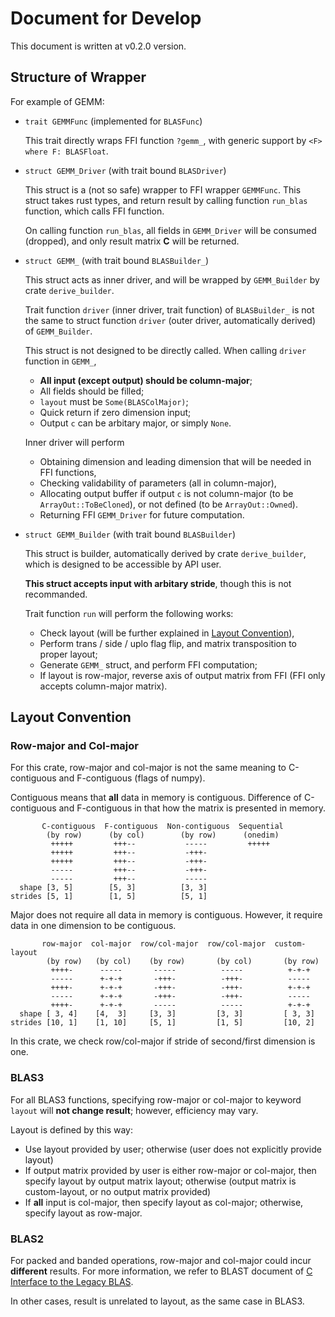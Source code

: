# Document for Develop

This document is written at v0.2.0 version.

## Structure of Wrapper

For example of GEMM:

- `trait GEMMFunc` (implemented for `BLASFunc`)

    This trait directly wraps FFI function `?gemm_`, with generic support by `<F> where F: BLASFloat`.

- `struct GEMM_Driver` (with trait bound `BLASDriver`)

    This struct is a (not so safe) wrapper to FFI wrapper `GEMMFunc`. This struct takes rust types, and return result by calling function `run_blas` function, which calls FFI function.

    On calling function `run_blas`, all fields in `GEMM_Driver` will be consumed (dropped), and only result matrix $\mathbf{C}$ will be returned.

- `struct GEMM_` (with trait bound `BLASBuilder_`)

    This struct acts as inner driver, and will be wrapped by `GEMM_Builder` by crate `derive_builder`.

    Trait function `driver` (inner driver, trait function) of `BLASBuilder_` is not the same to struct function `driver` (outer driver, automatically derived) of `GEMM_Builder`.
    
    This struct is not designed to be directly called. When calling `driver` function in `GEMM_`,
    - **All input (except output) should be column-major**;
    - All fields should be filled;
    - `layout` must be `Some(BLASColMajor)`;
    - Quick return if zero dimension input;
    - Output `c` can be arbitary major, or simply `None`.
    
    Inner driver will perform
    - Obtaining dimension and leading dimension that will be needed in FFI functions,
    - Checking validability of parameters (all in column-major),
    - Allocating output buffer if output `c` is not column-major (to be `ArrayOut::ToBeCloned`), or not defined (to be `ArrayOut::Owned`).
    - Returning FFI `GEMM_Driver` for future computation.

- `struct GEMM_Builder` (with trait bound `BLASBuilder`)

    This struct is builder, automatically derived by crate `derive_builder`, which is designed to be accessible by API user.

    **This struct accepts input with arbitary stride**, though this is not recommanded.

    Trait function `run` will perform the following works:
    - Check layout (will be further explained in [Layout Convention](#layout-convention)),
    - Perform trans / side / uplo flag flip, and matrix transposition to proper layout;
    - Generate `GEMM_` struct, and perform FFI computation;
    - If layout is row-major, reverse axis of output matrix from FFI (FFI only accepts column-major matrix).

## Layout Convention

### Row-major and Col-major

For this crate, row-major and col-major is not the same meaning to C-contiguous and F-contiguous (flags of numpy).

Contiguous means that **all** data in memory is contiguous. Difference of C-contiguous and F-contiguous in that how the matrix is presented in memory.

```output
       C-contiguous  F-contiguous  Non-contiguous  Sequential
        (by row)      (by col)        (by row)      (onedim)
         +++++         +++--           -----         +++++
         +++++         +++--           -+++-
         +++++         +++--           -+++-
         -----         +++--           -+++-
         -----         +++--           -----
  shape [3, 5]        [5, 3]          [3, 3]
strides [5, 1]        [1, 5]          [5, 1]
```

Major does not require all data in memory is contiguous. However, it require data in one dimension to be contiguous.

```output
       row-major  col-major  row/col-major  row/col-major  custom-layout
        (by row)   (by col)    (by row)       (by col)       (by row)
         ++++-      -----       -----          -----          +-+-+
         -----      +-+-+       -+++-          -+++-          -----
         ++++-      +-+-+       -+++-          -+++-          +-+-+
         -----      +-+-+       -+++-          -+++-          -----
         ++++-      +-+-+       -----          -----          +-+-+
  shape [ 3, 4]    [4,  3]     [3, 3]         [3, 3]         [ 3, 3]
strides [10, 1]    [1, 10]     [5, 1]         [1, 5]         [10, 2]
```

In this crate, we check row/col-major if stride of second/first dimension is one.

### BLAS3

For all BLAS3 functions, specifying row-major or col-major to keyword `layout` will **not change result**; however, efficiency may vary.

Layout is defined by this way:
- Use layout provided by user; otherwise (user does not explicitly provide layout)
- If output matrix provided by user is either row-major or col-major, then specify layout by output matrix layout; otherwise (output matrix is custom-layout, or no output matrix provided)
- If **all** input is col-major, then specify layout as col-major; otherwise, specify layout as row-major.

### BLAS2

For packed and banded operations, row-major and col-major could incur **different** results. For more information, we refer to BLAST document of [C Interface to the Legacy BLAS](https://netlib.org/blas/blast-forum/cinterface.pdf).

In other cases, result is unrelated to layout, as the same case in BLAS3.


